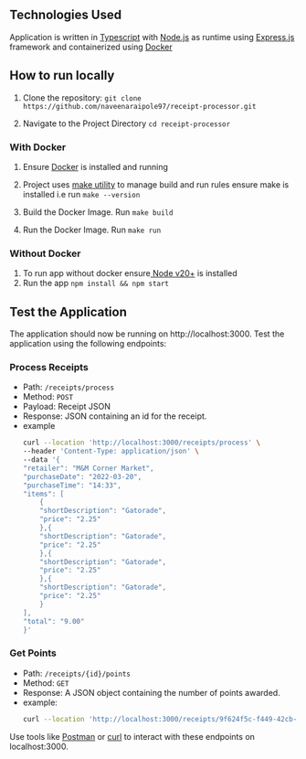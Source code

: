 ## Technologies Used
Application is written in [Typescript](https://www.typescriptlang.org/) with [Node.js](https://nodejs.org/en) as runtime using [Express.js](https://expressjs.com/) framework and containerized using [Docker](https://www.docker.com/)

## How to run locally

1. Clone the repository: `git clone https://github.com/naveenaraipole97/receipt-processor.git`


1. Navigate to the Project Directory `cd receipt-processor`

### With Docker
1. Ensure [Docker](https://docs.docker.com/engine/install/) is installed and running
1. Project uses [make utility](https://www.gnu.org/software/make/) to manage build and run rules ensure make is installed i.e run `make --version` 

1. Build the Docker Image. Run `make build`


1.  Run the Docker Image. Run `make run`

### Without Docker
1. To run app without docker ensure[ Node v20+](https://nodejs.org/en) is installed
1. Run the app `npm install && npm start`

## Test the Application

The application should now be running on http://localhost:3000. Test the application using the following endpoints:

### Process Receipts

* Path: `/receipts/process`
* Method: `POST`
* Payload: Receipt JSON
* Response: JSON containing an id for the receipt.
* example
    ```sh
    curl --location 'http://localhost:3000/receipts/process' \
    --header 'Content-Type: application/json' \
    --data '{
    "retailer": "M&M Corner Market",
    "purchaseDate": "2022-03-20",
    "purchaseTime": "14:33",
    "items": [
        {
        "shortDescription": "Gatorade",
        "price": "2.25"
        },{
        "shortDescription": "Gatorade",
        "price": "2.25"
        },{
        "shortDescription": "Gatorade",
        "price": "2.25"
        },{
        "shortDescription": "Gatorade",
        "price": "2.25"
        }
    ],
    "total": "9.00"
    }'
    ```

### Get Points

* Path: `/receipts/{id}/points`
* Method: `GET`
* Response: A JSON object containing the number of points awarded.
* example:
    ```sh
    curl --location 'http://localhost:3000/receipts/9f624f5c-f449-42cb-9e-ee5eaff02edf/points'
    ```

Use tools like [Postman](https://www.postman.com/) or [curl](https://curl.se/) to interact with these endpoints on localhost:3000.